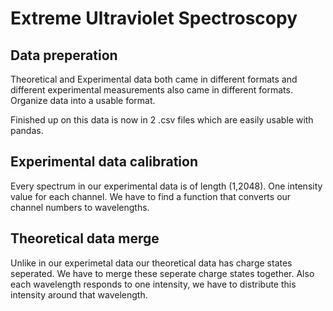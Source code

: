 # Extreme Ultraviolet Spectroscopy

## Data preperation
Theoretical and Experimental data both came in different formats and different experimental measurements also came in different formats. Organize data into a usable format.

Finished up on this data is now in 2 .csv files which are easily usable with pandas.

## Experimental data calibration
Every spectrum in our experimental data is of length (1,2048). One intensity value for each channel. We have to find a function that converts our channel numbers to wavelengths.

## Theoretical data merge
Unlike in our experimetal data our theoretical data has charge states seperated. We have to merge these seperate charge states together. Also each wavelength responds to one intensity, we have to distribute this intensity around that wavelength.